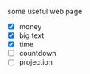 some useful web page

-   [x] money
-   [x] big text
-   [x] time
-   [ ] countdown
-   [ ] projection
